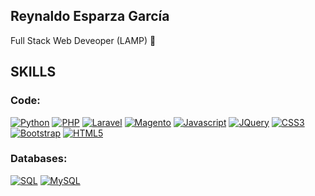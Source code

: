 ## Reynaldo Esparza García
Full Stack Web Deveoper (LAMP) 👋

## SKILLS
### **Code**:

[![Python](https://img.shields.io/badge/-Python-fcd750?style=for-the-badge&logo=Python&logoColor=3573a6)](https://www.python.org/)
[![PHP](https://img.shields.io/badge/-PHP-747bb2?style=for-the-badge&logo=PHP&logoColor=black)](https://www.php.net/)
[![Laravel](https://img.shields.io/badge/-Laravel-fc3026?style=for-the-badge&logo=Laravel&logoColor=white)](https://laravel.com/)
[![Magento](https://img.shields.io/badge/-Magento-fb7c16?style=for-the-badge&logo=Magento&logoColor=white)](https://magento.com/)
[![Javascript](https://img.shields.io/badge/-JavaScript-F7DF1E?style=for-the-badge&logo=JavaScript&logoColor=black)](https://www.linkedin.com/in/reynaldoeg/)
[![JQuery](https://img.shields.io/badge/-JQuery-007396?style=for-the-badge&logo=JQuery&logoColor=white)](https://jquery.com/)
[![CSS3](https://img.shields.io/badge/-CSS3-1572B6?style=for-the-badge&logo=CSS3&logoColor=white)](https://www.linkedin.com/in/reynaldoeg/)
[![Bootstrap](https://img.shields.io/badge/-Bootstrap-7952B3?style=for-the-badge&logo=Bootstrap&logoColor=white)](https://getbootstrap.com/)
[![HTML5](https://img.shields.io/badge/-HTML5-E34F26?style=for-the-badge&logo=HTML5&logoColor=white)](https://www.linkedin.com/in/reynaldoeg/)


### **Databases**:

[![SQL](https://img.shields.io/badge/-SQL-003B57?style=for-the-badge&logo=SQL&logoColor=white)](https://www.microsoft.com/es-mx/sql-server/sql-server-2019)
[![MySQL](https://img.shields.io/badge/-MySQL-003B57?style=for-the-badge&logo=MySQL&logoColor=white)](https://www.mysql.com/)


<!--
**reynaldoeg/reynaldoeg** is a ✨ _special_ ✨ repository because its `README.md` (this file) appears on your GitHub profile.

Here are some ideas to get you started:

- 🔭 I’m currently working on ...
- 🌱 I’m currently learning ...
- 👯 I’m looking to collaborate on ...
- 🤔 I’m looking for help with ...
- 💬 Ask me about ...
- 📫 How to reach me: ...
- 😄 Pronouns: ...
- ⚡ Fun fact: ...
-->
